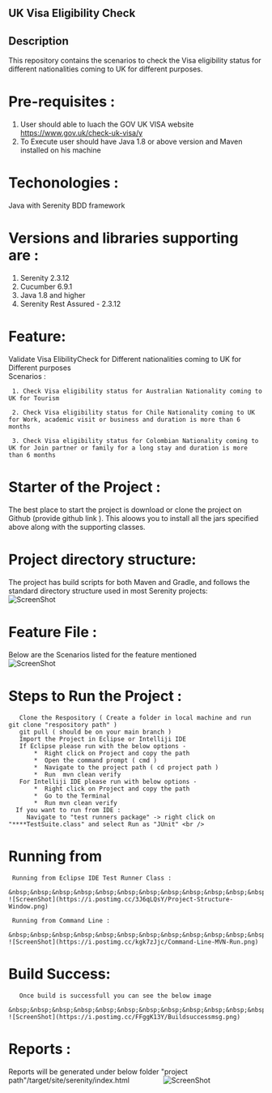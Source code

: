 ## UK Visa Eligibility Check 

 ## Description <br />
  This repository contains the scenarios to check the Visa eligibility status for different nationalities coming to UK for different purposes.
 
 # Pre-requisites : <br />
   1. User should able to luach the GOV UK VISA website https://www.gov.uk/check-uk-visa/y
   2. To Execute user should have Java 1.8 or above version and Maven installed on his machine
   
  
# Techonologies : 
  Java with Serenity BDD framework

# Versions and libraries supporting are : 
  1. Serenity 2.3.12
  2. Cucumber 6.9.1
  3. Java 1.8 and higher
  4. Serenity Rest Assured - 2.3.12

# Feature: <br />
   Validate Visa ElibilityCheck for Different nationalities coming to UK for Different purposes <br />
  Scenarios : <br />
  
     1. Check Visa eligibility status for Australian Nationality coming to UK for Tourism
     
     2. Check Visa eligibility status for Chile Nationality coming to UK for Work, academic visit or business and duration is more than 6 months
     
     3. Check Visa eligibility status for Colombian Nationality coming to UK for Join partner or family for a long stay and duration is more than 6 months
     
    
    
# Starter of the Project : <br />
   The best place to start the project is download or clone the project on Github (provide github link ). This aloows you to install all the jars specified above along with the    supporting classes. <br />
   
   
# Project directory structure: <br />
  The project has build scripts for both Maven and Gradle, and follows the standard directory structure used in most Serenity projects:
        &nbsp;&nbsp;&nbsp;&nbsp;&nbsp;&nbsp;&nbsp;&nbsp;&nbsp;&nbsp;&nbsp;&nbsp;&nbsp;&nbsp;&nbsp; ![ScreenShot](https://i.postimg.cc/nLRGpWD0/Running-From-Test-Runner-Class.png)
   
 # Feature File : 
   Below are the Scenarios listed for the feature mentioned
      &nbsp;&nbsp;&nbsp;&nbsp;&nbsp;&nbsp;&nbsp;&nbsp;&nbsp;&nbsp;&nbsp;&nbsp;&nbsp;&nbsp;&nbsp; ![ScreenShot](https://i.postimg.cc/JhQf1RrZ/Visa-Eligibility-Check-Feature-Scenarios.png)
   
# Steps to Run the Project :  <br />
       Clone the Respository ( Create a folder in local machine and run git clone "respository path" ) 
       git pull ( should be on your main branch )
       Import the Project in Eclipse or Intelliji IDE
       If Eclipse please run with the below options - 
           *  Right click on Project and copy the path 
           *  Open the command prompt ( cmd ) 
           *  Navigate to the project path ( cd project path )
           *  Run  mvn clean verify 
       For Intelliji IDE please run with below options - 
           *  Right click on Project and copy the path 
           *  Go to the Terminal 
           *  Run mvn clean verify 
      If you want to run from IDE :
         Navigate to "test runners package" -> right click on "****TestSuite.class" and select Run as "JUnit" <br />
        
 # Running from 
  
     Running from Eclipse IDE Test Runner Class :
        &nbsp;&nbsp;&nbsp;&nbsp;&nbsp;&nbsp;&nbsp;&nbsp;&nbsp;&nbsp;&nbsp;&nbsp;&nbsp;&nbsp;&nbsp; ![ScreenShot](https://i.postimg.cc/3J6qLQsY/Project-Structure-Window.png)
        
     Running from Command Line :
         &nbsp;&nbsp;&nbsp;&nbsp;&nbsp;&nbsp;&nbsp;&nbsp;&nbsp;&nbsp;&nbsp;&nbsp;&nbsp;&nbsp;&nbsp; ![ScreenShot](https://i.postimg.cc/kgk7zJjc/Command-Line-MVN-Run.png)

   # Build Success: 
       
       Once build is successfull you can see the below image 
         &nbsp;&nbsp;&nbsp;&nbsp;&nbsp;&nbsp;&nbsp;&nbsp;&nbsp;&nbsp;&nbsp;&nbsp;&nbsp;&nbsp;&nbsp; ![ScreenShot](https://i.postimg.cc/FFggK13Y/Buildsuccessmsg.png) 
 # Reports :
 
   Reports will be generated under below folder 
       "project path"/target/site/serenity/index.html 
       &nbsp;&nbsp;&nbsp;&nbsp;&nbsp;&nbsp;&nbsp;&nbsp;&nbsp;&nbsp;&nbsp;&nbsp;&nbsp;&nbsp;&nbsp; ![ScreenShot](https://i.postimg.cc/Hx3xqG8k/Cucumber-Serenity-Reports.png)
        
